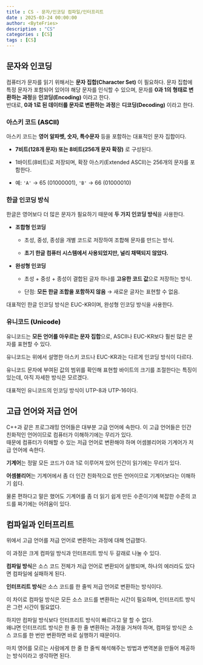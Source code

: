 ```yaml
---
title : CS - 문자/인코딩 컴파일/인터프리트
date : 2025-03-24 00:00:00
author: <ByteFries>
description : "CS"
categories : [CS]
tags : [CS]
---
```



## <span style = "font-weight: 800;">문자와 인코딩</span>

컴퓨터가 문자를 읽기 위해서는 **문자 집합(Character Set)** 이 필요하다. 문자 집합에 특정 문자가 포함되어 있어야 해당 문자를 인식할 수 있으며, 문자를 **0과 1의 형태로 변환하는 과정**을 **인코딩(Encoding)** 이라고 한다.  
반대로, **0과 1로 된 데이터를 문자로 변환하는 과정**은 **디코딩(Decoding)** 이라고 한다.

###  <span style = "font-weight: 800;">아스키 코드 (ASCII)</span>

아스키 코드는 **영어 알파벳, 숫자, 특수문자** 등을 포함하는 대표적인 문자 집합이다.

- **7비트(128개 문자) 또는 8비트(256개 문자 확장)** 로 구성된다.
    
- 1바이트(8비트)로 저장되며, 확장 아스키(Extended ASCII)는 256개의 문자를 포함한다.
    
- 예: `'A'` → 65 (01000001), `'B'` → 66 (01000010)
    

###  <span style = "font-weight: 800;">한글 인코딩 방식</span>

한글은 영어보다 더 많은 문자가 필요하기 때문에 **두 가지 인코딩 방식**을 사용한다.

- **조합형 인코딩**
    
    - 초성, 중성, 종성을 개별 코드로 저장하여 조합해 문자를 만드는 방식.
        
    - **초기 한글 컴퓨터 시스템에서 사용되었지만, 널리 채택되지 않았다.**
        
- **완성형 인코딩**
    
    - 초성 + 중성 + 종성이 결합된 글자 하나를 **고유한 코드 값**으로 저장하는 방식.
        
    - 단점: **모든 한글 조합을 포함하지 않음** → 새로운 글자는 표현할 수 없음.
    

대표적인 한글 인코딩 방식은 EUC-KR이며, 완성형 인코딩 방식을 사용한다. 

###  <span style = "font-weight: 800;">유니코드 (Unicode)</span>

유니코드는 **모든 언어를 아우르는 문자 집합**으로, ASCII나 EUC-KR보다 훨씬 많은 문자를 표현할 수 있다.  

유니코드는 위에서 설명한 아스키 코드나 EUC-KR과는 다르게 인코딩 방식이 다르다.  

유니코드 문자에 부여된 값의 범위를 확인해 표현할 바이트의 크기를 조절한다는 특징이 있는데, 아직 자세한 방식은 모르겠다.

대표적인 유니코드의 인코딩 방식이 UTP-8과 UTP-16이다.  

## <span style = "font-weight: 800;">고급 언어와 저급 언어</span>

C++과 같은 프로그래밍 언어들은 대부분 고급 언어에 속한다. 이 고급 언어들은 인간 친화적인 언어이므로 컴퓨터가 이해하기에는 무리가 있다.  
때문에 컴퓨터가 이해할 수 있는 저급 언어로 변환해야 하며 어셈블리어와 기계어가 저급 언어에 속한다.  

**기계어**는 정말 모든 코드가 0과 1로 이루어져 있어 인간이 읽기에는 무리가 있다.  

**어셈블리어**는 기계어에서 좀 더 인간 친화적으로 만든 언어이므로 기계어보다는 이해하기 쉽다.  

물론 편하다고 말은 했어도 기계어를 좀 더 읽기 쉽게 만든 수준이기에 복잡한 수준의 코드를 짜기에는 어려움이 있다.  

## <span style = "font-weight: 800;">컴파일과 인터프리트</span>

위에서 고급 언어를 저급 언어로 변환하는 과정에 대해 언급했다.  

이 과정은 크게 컴파일 방식과 인터프리트 방식 두 갈래로 나눌 수 있다.  

**컴파일 방식**은 소스 코드 전체가 저급 언어로 변환되어 실행되며, 하나의 에러라도 있다면 컴파일에 실패하게 된다.  

**인터프리트 방식**은 소스 코드를 한 줄씩 저급 언어로 변환하는 방식이다.  

이 차이로 컴파일 방식은 모든 소스 코드를 변환하는 시간이 필요하며, 인터프리트 방식은 그런 시간이 필요없다.  

하지만 컴파일 방식보다 인터프리트 방식이 빠르다고 말 할 수 없다.  
왜냐면 인터프리트 방식은 한 줄 한 줄 변환하는 과정을 거쳐야 하며, 컴파일 방식은 소스 코드를 한 번만 변환하면 바로 실행하기 때문이다.  

마치 영어를 모르는 사람에게 한 줄 한 줄씩 해석해주는 방법과 변역본을 만들어 제공하는 방식이라고 생각하면 된다.  
